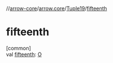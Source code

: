 //[arrow-core](../../../index.md)/[arrow.core](../index.md)/[Tuple19](index.md)/[fifteenth](fifteenth.md)

# fifteenth

[common]\
val [fifteenth](fifteenth.md): [O](index.md)
